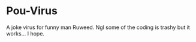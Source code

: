 # Pou-Virus
A joke virus for funny man Ruweed. Ngl some of the coding is trashy but it works... I hope.

